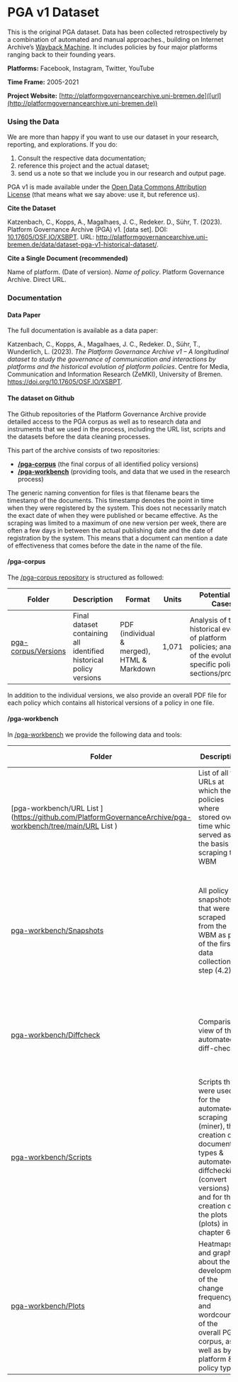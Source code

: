 # PGA v1 Dataset

This is the original PGA dataset. Data has been collected retrospectively by a combination of automated and manual approaches., building on Internet Archive’s [Wayback Machine](https://web.archive.org/). It includes policies by four major platforms ranging back to their founding years. 

**Platforms:** Facebook, Instagram, Twitter, YouTube

**Time Frame:** 2005-2021

**Project Website:** [http://platformgovernancearchive.uni-bremen.de]([url](http://platformgovernancearchive.uni-bremen.de))

### Using the Data

We are more than happy if you want to use our dataset in your research, reporting, and explorations. If you do:

1. Consult the respective data documentation;
2. reference this project and the actual dataset;
3. send us a note so that we include you in our research and output page. 

PGA v1 is made available under the [Open Data Commons Attribution License](http://opendatacommons.org/licenses/by/1.0/) (that means what we say above: use it, but reference us).

**Cite the Dataset**

Katzenbach, C., Kopps, A., Magalhaes, J. C., Redeker. D., Sühr, T. (2023). Platform Governance Archive (PGA) v1. [data set]. DOI: [10.17605/OSF.IO/XSBPT](https://doi.org/10.17605/OSF.IO/XSBPT). URL: http://platformgovernancearchive.uni-bremen.de/data/dataset-pga-v1-historical-dataset/.

**Cite a Single Document (recommended)**

Name of platform. (Date of version). *Name of policy*. Platform Governance Archive. Direct URL. 

### Documentation

#### Data Paper

The full documentation is available as a data paper: 

Katzenbach, C., Kopps, A., Magalhaes, J. C., Redeker. D., Sühr, T., Wunderlich, L. (2023). *The Platform Governance Archive v1 – A longitudinal dataset to study the governance of communication and interactions by platforms and the historical evolution of platform policies*. Centre for Media, Communication and Information Research (ZeMKI), University of Bremen. https://doi.org/10.17605/OSF.IO/XSBPT.

#### The dataset on Github

The Github repositories of the Platform Governance Archive provide detailed access to the PGA corpus as well as to research data and instruments that we used in the process, including the URL list, scripts and the datasets before the data cleaning processes.

This part of the archive consists of two repositories: 

- **[/pga-corpus](https://github.com/PlatformGovernanceArchive/pga-corpus)** (the final corpus of all identified policy versions)
- **[/pga-workbench](https://github.com/PlatformGovernanceArchive/pga-workbench)** (providing tools, and data that we used in the research process)

The generic naming convention for files is that filename bears the timestamp of the documents. This timestamp denotes the point in time when they were registered by the system. This does not necessarily match the exact date of when they were published or became effective. As the scraping was limited to a maximum of one new version per week, there are often a few days in between the actual publishing date and the date of registration by the system. This means that a document can mention a date of effectiveness that comes before the date in the name of the file. 

#### **/pga-corpus** 

The [/pga-corpus repository](https://github.com/PlatformGovernanceArchive/pga-corpus) is structured as followed: 

| **Folder**                                                   | **Description**                                              | **Format**                                 | **Units** | **Potential Use Cases**                                      |
| ------------------------------------------------------------ | ------------------------------------------------------------ | ------------------------------------------ | --------- | ------------------------------------------------------------ |
| [pga-corpus/Versions](https://github.com/PlatformGovernanceArchive/pga-corpus/tree/main/Versions) | Final dataset containing all identified historical policy versions | PDF (individual & merged), HTML & Markdown | 1,071     | Analysis of the historical evolution of platform policies; analysis of the evolution of specific policy sections/provisions |

In addition to the individual versions, we also provide an overall PDF file for each policy which contains all historical versions of a policy in one file. 

#### **/pga-workbench**

In [/pga-workbench](https://github.com/PlatformGovernanceArchive/pga-workbench) we provide the following data and tools: 

| **Folder**                                                   | **Description**                                              | **Format**           | **Units** | **Potential Use Cases**                                      |
| ------------------------------------------------------------ | ------------------------------------------------------------ | -------------------- | --------- | ------------------------------------------------------------ |
| [pga-workbench/URL List ](https://github.com/PlatformGovernanceArchive/pga-workbench/tree/main/URL List ) | List of all the URLs at which the policies where stored over time which served as the basis for scraping the WBM | CSV                  | 1         | Reproducing our data collection process; investigating URL changes |
| [pga-workbench/Snapshots](https://github.com/PlatformGovernanceArchive/pga-workbench/tree/main/Snapshots) | All policy snapshots that were scraped from the WBM as part of the first data collection step (4.2) | PDF, HTML & Markdown | 15,039    | Reproducing our data cleaning process, Applying a different document filtering process; investigating the visual appearance of past platform policies |
| [pga-workbench/Diffcheck](https://github.com/PlatformGovernanceArchive/pga-workbench/tree/main/Diffcheck ) | Comparison view of the automated diff-check                  | HTML & Markdown      | 9,636     | Reproducing our data cleaning process, Applying a different document filtering process |
| [pga-workbench/Scripts ](https://github.com/PlatformGovernanceArchive/pga-workbench/tree/main/Scripts) | Scripts that were used for the automated scraping (miner), the creation of document types & automated diffchecking (convert versions) and for the creation of the plots (plots) in chapter 6 | IPYNB                | 3         | Reproducing and further understanding our data collection process |
| [pga-workbench/Plots](https://github.com/PlatformGovernanceArchive/pga-workbench/tree/main/Plots) | Heatmaps and graphs about the development of the change frequency and wordcount of the overall PGA corpus, as well as by platform & policy type | SVG & PNG            | 35        | Analysis and visualisation of the overall development of the PGA corpus; identification of general trends; comparative analysis between policy types/platforms |
